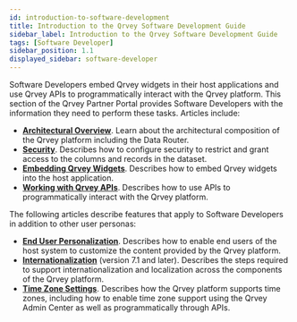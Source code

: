 ```yaml
---
id: introduction-to-software-development
title: Introduction to the Qrvey Software Development Guide
sidebar_label: Introduction to the Qrvey Software Development Guide
tags: [Software Developer]
sidebar_position: 1.1
displayed_sidebar: software-developer
---
```


Software Developers embed Qrvey widgets in their host applications and use Qrvey APIs to programmatically interact with the Qrvey platform. This section of the Qrvey Partner Portal provides Software Developers with the information they need to perform these tasks. Articles include:

* **[Architectural Overview](./architecture.md)**. Learn about the architectural composition of the Qrvey platform including the Data Router.
* **[Security](./03-Security/overview-of-security.md)**. Describes how to configure security to restrict and grant access to the columns and records in the dataset.
* **[Embedding Qrvey Widgets](./04-Embedding%20Qrvey%20Widgets/overview-of-embedding.md)**. Describes how to embed Qrvey widgets into the host application.
* **[Working with Qrvey APIs](./06-Working%20with%20Qrvey%20APIs/overview-of-qrvey-api.md)**. Describes how to use APIs to programmatically interact with the Qrvey platform.

The following articles describe features that apply to Software Developers in addition to other user personas:
* **[End User Personalization](./08-End%20User%20Personalization/overview-of-personalization.md)**. Describes how to enable end users of the host system to customize the content provided by the Qrvey platform. 
* **[Internationalization](./09-Internationalization//overview-of-internationalization.md)** (version 7.1 and later). Describes the steps required to support internationalization and localization across the components of the Qrvey platform. 
* **[Time Zone Settings](./10-Timezone%20Settings/timezone-support.md)**. Describes how the Qrvey platform supports time zones, including how to enable time zone support using the Qrvey Admin Center as well as programmatically through APIs. 
